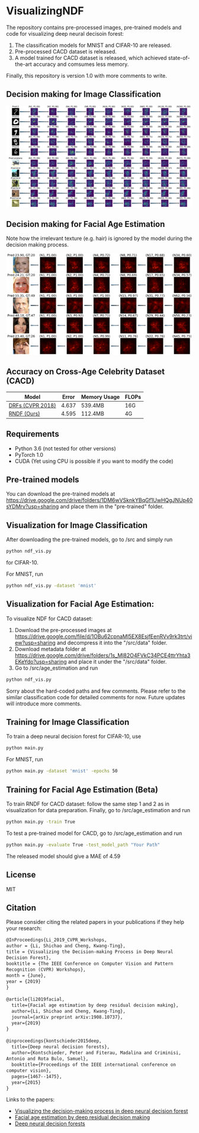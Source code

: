 # VisualizingNDF
The repository contains pre-processed images, pre-trained models and code for visualizing deep neural decisoin forest: 
1. The classification models for MNIST and CIFAR-10 are released. 
2. Pre-processed CACD dataset is released.
2. A model trained for CACD dataset is released, which achieved state-of-the-art accuracy and comsumes less memory. 

Finally, this repository is version 1.0 with more comments to write.

## Decision making for Image Classification
<div align="center">
    <img src="images/mnist_results.png">
</div>
<div align="center">
    <img src="images/cifar10_results.png">
</div>

## Decision making for Facial Age Estimation
Note how the irrelevant texture (e.g. hair) is ignored by the model during the decision making process.
<div align="center">
    <img src="images/cacd_final1.png">
</div>

## Accuracy on Cross-Age Celebrity Dataset (CACD)
| Model             | Error        | Memory Usage | FLOPs
| ----------------- | ----------- | ----------- | ----------- |
| [DRFs (CVPR 2018)](https://github.com/shenwei1231/caffe-DeepRegressionForests)    | 4.637      | 539.4MB | 16G
| [RNDF (Ours)](https://arxiv.org/abs/1908.10737)             | 4.595      | 112.4MB | 4G

## Requirements
* Python 3.6 (not tested for other versions)
* PyTorch 1.0 
* CUDA (Yet using CPU is possible if you want to modify the code)

## Pre-trained models
You can download the pre-trained models at https://drive.google.com/drive/folders/1DM6wVSknkYBqGf1UwHQgJNUp40sYDMrv?usp=sharing and place them in the "pre-trained" folder.

## Visualization for Image Classification
After downloading the pre-trained models, go to /src and
simply run 
```bash
python ndf_vis.py 
```
for CIFAR-10.

For MNIST, run 
```bash
python ndf_vis.py -dataset 'mnist'
```
## Visualization for Facial Age Estimation:
To visualize NDF for CACD dataset:
1. Download the pre-processed images at https://drive.google.com/file/d/1OBu62cpnaMl5EX8EsjfEenRVv9rk3trt/view?usp=sharing and decompress it into the "/src/data" folder.
2. Download metadata folder at https://drive.google.com/drive/folders/1s_Ml82O4FVkC34PCE4ttrYhta3EKeYdo?usp=sharing and place it under the "/src/data" folder.
3. Go to /src/age_estimation and run
```bash
python ndf_vis.py 
```
Sorry about the hard-coded paths and few comments. Please refer to the similar classification code for detailed comments for now. Future updates will introduce more comments.

## Training for Image Classification
To train a deep neural decision forest for CIFAR-10, use 
```bash
python main.py
```
For MNIST, run 
```bash
python main.py -dataset 'mnist' -epochs 50
```

## Training for Facial Age Estimation (Beta)
To train RNDF for CACD dataset:
follow the same step 1 and 2 as in visualization for data preparation. Finally, go to /src/age_estimation and run
```bash
python main.py -train True
```
To test a pre-trained model for CACD, go to /src/age_estimation and run
```bash
python main.py -evaluate True -test_model_path "Your Path"
```
The released model should give a MAE of 4.59
## License
MIT

## Citation
Please consider citing the related papers in your publications if they help your research:

    @InProceedings{Li_2019_CVPR_Workshops,
    author = {Li, Shichao and Cheng, Kwang-Ting},
    title = {Visualizing the Decision-making Process in Deep Neural Decision Forest},
    booktitle = {The IEEE Conference on Computer Vision and Pattern Recognition (CVPR) Workshops},
    month = {June},
    year = {2019}
    }
    
    @article{li2019facial,
      title={Facial age estimation by deep residual decision making},
      author={Li, Shichao and Cheng, Kwang-Ting},
      journal={arXiv preprint arXiv:1908.10737},
      year={2019}
    }
    
    @inproceedings{kontschieder2015deep,
      title={Deep neural decision forests},
      author={Kontschieder, Peter and Fiterau, Madalina and Criminisi, Antonio and Rota Bulo, Samuel},
      booktitle={Proceedings of the IEEE international conference on computer vision},
      pages={1467--1475},
      year={2015}
    }

Links to the papers:

- [Visualizing the decision-making process in deep neural decision forest](http://openaccess.thecvf.com/content_CVPRW_2019/papers/Explainable%20AI/Li_Visualizing_the_Decision-making_Process_in_Deep_Neural_Decision_Forest_CVPRW_2019_paper.pdf)
- [Facial age estimation by deep residual decision making](https://arxiv.org/abs/1908.10737)
- [Deep neural decision forests](http://openaccess.thecvf.com/content_iccv_2015/papers/Kontschieder_Deep_Neural_Decision_ICCV_2015_paper.pdf)
